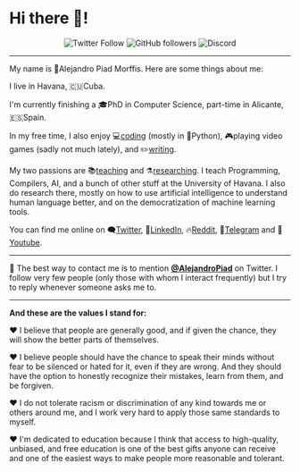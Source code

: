 # Hi there 🖖!

<center>

![Twitter Follow](https://img.shields.io/twitter/follow/AlejandroPiad?label=Follow%20on%20Twitter&color=red&style=flat) ![GitHub followers](https://img.shields.io/github/followers/apiad?label=Follow%20on%20Github&style=flat) ![Discord](https://img.shields.io/discord/768779284050477086?style=flat&label=Chat%20on%20Discord)

</center>

---

My name is 👨Alejandro Piad Morffis. Here are some things about me:

I live in Havana, 🇨🇺Cuba.

I'm currently finishing a 🎓PhD in Computer Science, part-time in Alicante, 🇪🇸Spain.

In my free time, I also enjoy 💻[coding](https://apiad.net/about/projects) (mostly in 🐍Python), 🎮playing video games (sadly not much lately), and ✏️[writing](https://apiad.net/essays).

My two passions are 📚[teaching](https://apiad.net/about/teaching) and ⚗️[researching](https://apiad.net/about/research). I teach Programming, Compilers, AI, and a bunch of other stuff at the University of Havana. I also do research there, mostly on how to use artificial intelligence to understand human language better, and on the democratization of machine learning tools.

You can find me online on 🗨️[Twitter](https://apiad.net/at/twitter), 💼[LinkedIn](https://apiad.net/at/linkedin), 🔥[Reddit](https:apiad.net/at/reddit), 📱[Telegram](https://apiad.net/at/telegram) and 🎥[Youtube](https://apiad.net/at/youtube).

---

💌 The best way to contact me is to mention [**@AlejandroPiad**](https://twitter.com/intent/tweet?text=Hey%20@AlejandroPiad%20...) on Twitter. I follow very few people (only those with whom I interact frequently) but I try to reply whenever someone asks me to.

---

**And these are the values I stand for:**

❤️ I believe that people are generally good, and if given the chance, they will show the better parts of themselves.

❤️ I believe people should have the chance to speak their minds without fear to be silenced or hated for it, even if they are wrong. And they should have the option to honestly recognize their mistakes, learn from them, and be forgiven.

❤️ I do not tolerate racism or discrimination of any kind towards me or others around me, and I work very hard to apply those same standards to myself.

❤️ I'm dedicated to education because I think that access to high-quality, unbiased, and free education is one of the best gifts anyone can receive and one of the easiest ways to make people more reasonable and tolerant.
